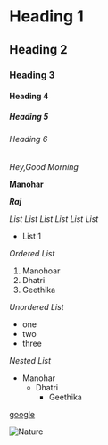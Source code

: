 # Heading 1
## Heading 2
### Heading 3
#### Heading 4
##### Heading 5
###### Heading 6

*Hey,Good Morning*

**Manohar**

***Raj***

*List List List List List List*
  - List 1

 *Ordered List*
1. Manohoar
2. Dhatri
3. Geethika

*Unordered List*
- one
- two
- three

*Nested List*
* Manohar
  - Dhatri
    - Geethika

[google](www.google.com)

![Nature](https://media.istockphoto.com/photos/concept-of-an-open-magic-book-open-pages-with-water-and-land-and-picture-id1279460648?b=1&k=20&m=1279460648&s=170667a&w=0&h=uZa830sWo8hlFN0Y7FnQ14giNC0Z2EBNuTMuNJeJhQg=)
